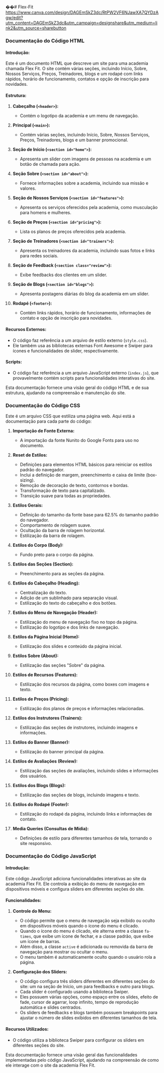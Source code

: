 ��#   F l e x - F i t  
 https://www.canva.com/design/DAGEmSkZ3dc/RtPW2VF6NJawXA7QYDzAgw/edit?utm_content=DAGEmSkZ3dc&utm_campaign=designshare&utm_medium=link2&utm_source=sharebutton




### Documentação do Código HTML

#### Introdução:
Este é um documento HTML que descreve um site para uma academia chamada Flex Fit. O site contém várias seções, incluindo Início, Sobre, Nossos Serviços, Preços, Treinadores, blogs e um rodapé com links rápidos, horário de funcionamento, contatos e opção de inscrição para novidades.

#### Estrutura:

1. **Cabeçalho (`<header>`):**
    - Contém o logotipo da academia e um menu de navegação.

2. **Principal (`<main>`):**
    - Contém várias seções, incluindo Início, Sobre, Nossos Serviços, Preços, Treinadores, blogs e um banner promocional.

3. **Seção de Início (`<section id="home">`):**
    - Apresenta um slider com imagens de pessoas na academia e um botão de chamada para ação.

4. **Seção Sobre (`<section id="about">`):**
    - Fornece informações sobre a academia, incluindo sua missão e valores.

5. **Seção de Nossos Serviços (`<section id="features">`):**
    - Apresenta os serviços oferecidos pela academia, como musculação para homens e mulheres.

6. **Seção de Preços (`<section id="pricing">`):**
    - Lista os planos de preços oferecidos pela academia.

7. **Seção de Treinadores (`<section id="trainers">`):**
    - Apresenta os treinadores da academia, incluindo suas fotos e links para redes sociais.

8. **Seção de Feedback (`<section class="review">`):**
    - Exibe feedbacks dos clientes em um slider.

9. **Seção de Blogs (`<section id="blogs">`):**
    - Apresenta postagens diárias do blog da academia em um slider.

10. **Rodapé (`<footer>`):**
    - Contém links rápidos, horário de funcionamento, informações de contato e opção de inscrição para novidades.

#### Recursos Externos:
- O código faz referência a um arquivo de estilo externo (`style.css`).
- Ele também usa as bibliotecas externas Font Awesome e Swiper para ícones e funcionalidades de slider, respectivamente.

#### Scripts:
- O código faz referência a um arquivo JavaScript externo (`index.js`), que provavelmente contém scripts para funcionalidades interativas do site.

Esta documentação fornece uma visão geral do código HTML e de sua estrutura, ajudando na compreensão e manutenção do site.



### Documentação do Código CSS


Este é um arquivo CSS que estiliza uma página web. Aqui está a documentação para cada parte do código:

1. **Importação de Fonte Externa:**
   - A importação da fonte Nunito do Google Fonts para uso no documento.

2. **Reset de Estilos:**
   - Definições para elementos HTML básicos para reiniciar os estilos padrão do navegador.
   - Inclui a definição de margem, preenchimento e caixa de limite (box-sizing).
   - Remoção de decoração de texto, contornos e bordas.
   - Transformação de texto para capitalizado.
   - Transição suave para todas as propriedades.

3. **Estilos Gerais:**
   - Definição do tamanho da fonte base para 62.5% do tamanho padrão do navegador.
   - Comportamento de rolagem suave.
   - Ocultação da barra de rolagem horizontal.
   - Estilização da barra de rolagem.

4. **Estilos do Corpo (Body):**
   - Fundo preto para o corpo da página.

5. **Estilos das Seções (Section):**
   - Preenchimento para as seções da página.

6. **Estilos do Cabeçalho (Heading):**
   - Centralização do texto.
   - Adição de um sublinhado para separação visual.
   - Estilização do texto do cabeçalho e dos botões.

7. **Estilos do Menu de Navegação (Header):**
   - Estilização do menu de navegação fixo no topo da página.
   - Estilização do logotipo e dos links de navegação.

8. **Estilos da Página Inicial (Home):**
   - Estilização dos slides e conteúdo da página inicial.

9. **Estilos Sobre (About):**
   - Estilização das seções "Sobre" da página.

10. **Estilos de Recursos (Features):**
    - Estilização dos recursos da página, como boxes com imagens e texto.

11. **Estilos de Preços (Pricing):**
    - Estilização dos planos de preços e informações relacionadas.

12. **Estilos dos Instrutores (Trainers):**
    - Estilização das seções de instrutores, incluindo imagens e informações.

13. **Estilos do Banner (Banner):**
    - Estilização do banner principal da página.

14. **Estilos de Avaliações (Review):**
    - Estilização das seções de avaliações, incluindo slides e informações dos usuários.

15. **Estilos dos Blogs (Blogs):**
    - Estilização das seções de blogs, incluindo imagens e texto.

16. **Estilos do Rodapé (Footer):**
    - Estilização do rodapé da página, incluindo links e informações de contato.

17. **Media Queries (Consultas de Mídia):**
    - Definições de estilo para diferentes tamanhos de tela, tornando o site responsivo.





### Documentação do Código JavaScript

#### Introdução:
Este código JavaScript adiciona funcionalidades interativas ao site da academia Flex Fit. Ele controla a exibição do menu de navegação em dispositivos móveis e configura sliders em diferentes seções do site.

#### Funcionalidades:

1. **Controle do Menu:**
    - O código permite que o menu de navegação seja exibido ou oculto em dispositivos móveis quando o ícone do menu é clicado.
    - Quando o ícone do menu é clicado, ele alterna entre a classe `fa-times`, que exibe um ícone de fechar, e a classe padrão, que exibe um ícone de barras.
    - Além disso, a classe `active` é adicionada ou removida da barra de navegação para mostrar ou ocultar o menu.
    - O menu também é automaticamente oculto quando o usuário rola a página.

2. **Configuração dos Sliders:**
    - O código configura três sliders diferentes em diferentes seções do site: um na seção de Início, um para feedbacks e outro para blogs.
    - Cada slider é configurado usando a biblioteca Swiper.
    - Eles possuem várias opções, como espaço entre os slides, efeito de fade, cursor de agarrar, loop infinito, tempo de reprodução automática e slides centrados.
    - Os sliders de feedbacks e blogs também possuem breakpoints para ajustar o número de slides exibidos em diferentes tamanhos de tela.

#### Recursos Utilizados:
- O código utiliza a biblioteca Swiper para configurar os sliders em diferentes seções do site.

Esta documentação fornece uma visão geral das funcionalidades implementadas pelo código JavaScript, ajudando na compreensão de como ele interage com o site da academia Flex Fit.





